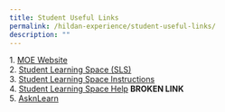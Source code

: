 ```yaml
---
title: Student Useful Links
permalink: /hildan-experience/student-useful-links/
description: ""
---
```

1. [MOE Website](https://www.moe.gov.sg/)  
2. [Student Learning Space (SLS)](https://vle.learning.moe.edu.sg/login)  
3. [Student Learning Space Instructions](/files/SLS%20Student%20Annexes%20(Instructions%20and%20FAQs).pdf)<br>
4. [Student Learning Space Help](https://static.learning.moe.edu.sg/UserGuide/login-troubleshooting.html#)  **BROKEN LINK** <br>
5. [AsknLearn](https://lms.wizlearn.com/SHSS/login.aspx)